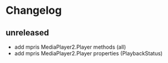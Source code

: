 # Changelog
## unreleased
- add mpris MediaPlayer2.Player methods (all)
- add mpris MediaPlayer2.Player properties (PlaybackStatus)
